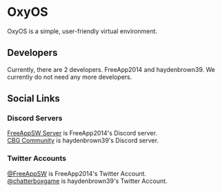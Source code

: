 # OxyOS
OxyOS is a simple, user-friendly virtual environment.

## Developers
Currently, there are 2 developers. FreeApp2014 and haydenbrown39. We currently do not need any more developers.

## Social Links
### Discord Servers
[FreeAppSW Server](https://discord.io/freeappsw) is FreeApp2014's Discord server.<br>
[CBG Community](https://discord.io/ChatterBoxGames) is haydenbrown39's Discord server.
### Twitter Accounts
[@FreeAppSW](https://twitter.com/FreeAppSW) is FreeApp2014's Twitter Account.<br>
[@chatterboxgame](https://twitter.com/chatterboxgame) is haydenbrown39's Twitter Account.

